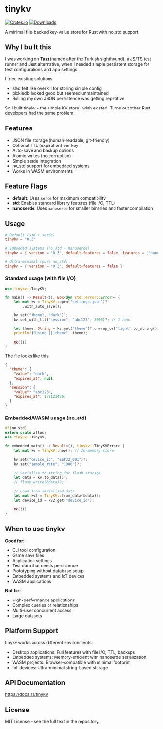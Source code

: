 # tinykv
[![Crates.io](https://img.shields.io/crates/v/tinykv.svg)](https://crates.io/crates/tinykv)
[![Downloads](https://img.shields.io/crates/d/tinykv.svg)](https://crates.io/crates/tinykv)

A minimal file-backed key-value store for Rust with no_std support.

## Why I built this

I was working on **Tazı** (named after the Turkish sighthound), a JS/TS test runner and Jest alternative, when I needed simple persistent storage for test configurations and app settings. 

I tried existing solutions:
- sled felt like overkill for storing simple config
- pickledb looked good but seemed unmaintained  
- Rolling my own JSON persistence was getting repetitive

So I built tinykv - the simple KV store I wish existed. Turns out other Rust developers had the same problem.

## Features

- JSON file storage (human-readable, git-friendly)
- Optional TTL (expiration) per key
- Auto-save and backup options
- Atomic writes (no corruption)
- Simple serde integration
- no_std support for embedded systems
- Works in WASM environments

## Feature Flags

- **default**: Uses `serde` for maximum compatibility
- **std**: Enables standard library features (file I/O, TTL)
- **nanoserde**: Uses `nanoserde` for smaller binaries and faster compilation

## Usage

```toml
# Default (std + serde)
tinykv = "0.3"

# Embedded systems (no_std + nanoserde)
tinykv = { version = "0.3", default-features = false, features = ["nanoserde"] }

# Ultra-minimal (pure no_std)
tinykv = { version = "0.3", default-features = false }
```

### Standard usage (with file I/O)

```rust
use tinykv::TinyKV;

fn main() -> Result<(), Box<dyn std::error::Error>> {
    let mut kv = TinyKV::open("settings.json")?
        .with_auto_save();

    kv.set("theme", "dark")?;
    kv.set_with_ttl("session", "abc123", 3600)?; // 1 hour

    let theme: String = kv.get("theme")?.unwrap_or("light".to_string());
    println!("Using {} theme", theme);
    
    Ok(())
}
```

The file looks like this:
```json
{
  "theme": {
    "value": "dark",
    "expires_at": null
  },
  "session": {
    "value": "abc123", 
    "expires_at": 1721234567
  }
}
```

### Embedded/WASM usage (no_std)

```rust
#![no_std]
extern crate alloc;
use tinykv::TinyKV;

fn embedded_main() -> Result<(), tinykv::TinyKVError> {
    let mut kv = TinyKV::new(); // In-memory store
    
    kv.set("device_id", "ESP32_001")?;
    kv.set("sample_rate", "1000")?;
    
    // Serialize to string for flash storage
    let data = kv.to_data()?;
    // flash_write(&data)?;
    
    // Load from serialized data
    let mut kv2 = TinyKV::from_data(&data)?;
    let device_id = kv2.get("device_id");
    
    Ok(())
}
```

## When to use tinykv

**Good for:**
- CLI tool configuration
- Game save files  
- Application settings
- Test data that needs persistence
- Prototyping without database setup
- Embedded systems and IoT devices
- WASM applications

**Not for:**
- High-performance applications
- Complex queries or relationships
- Multi-user concurrent access
- Large datasets

## Platform Support
tinykv works across different environments:

- Desktop applications: Full features with file I/O, TTL, backups
- Embedded systems: Memory-efficient with nanoserde serialization
- WASM projects: Browser-compatible with minimal footprint
- IoT devices: Ultra-minimal string-based storage


## API Documentation

https://docs.rs/tinykv

## License

MIT License - see the full text in the repository.
